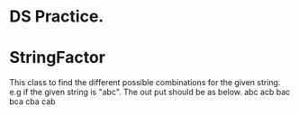 # DS Practice.

# StringFactor
This class to find the different possible combinations for the given string.
e.g
 if the given string is "abc".
 The out put should be as below.
 abc
 acb
 bac
 bca
 cba
 cab
